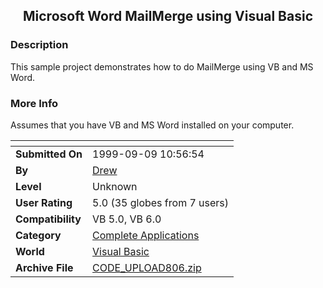﻿<div align="center">

## Microsoft Word MailMerge using Visual Basic


</div>

### Description

This sample project demonstrates how to do MailMerge using VB and MS Word.
 
### More Info
 
Assumes that you have VB and MS Word installed on your computer.


<span>             |<span>
---                |---
**Submitted On**   |1999-09-09 10:56:54
**By**             |[Drew](https://github.com/Planet-Source-Code/PSCIndex/blob/master/ByAuthor/drew.md)
**Level**          |Unknown
**User Rating**    |5.0 (35 globes from 7 users)
**Compatibility**  |VB 5\.0, VB 6\.0
**Category**       |[Complete Applications](https://github.com/Planet-Source-Code/PSCIndex/blob/master/ByCategory/complete-applications__1-27.md)
**World**          |[Visual Basic](https://github.com/Planet-Source-Code/PSCIndex/blob/master/ByWorld/visual-basic.md)
**Archive File**   |[CODE\_UPLOAD806\.zip](https://github.com/Planet-Source-Code/drew-microsoft-word-mailmerge-using-visual-basic__1-3451/archive/master.zip)








